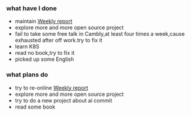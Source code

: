 ### what have I done
* maintain [Weekly report]("https://github.com/guaguaguaxia/weekly_report")
* explore more and more open source project
* fail to take some free talk in Cambly,at least four times a week,cause exhausted after off work.try to fix it
* learn K8S
* read no book,try to fix it
* picked up some English


### what plans do
* try to re-online [Weekly report]("https://github.com/guaguaguaxia/weekly_report")
* explore more and more open source project
* try to do a new project about ai commit
* read some book